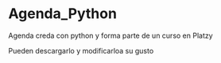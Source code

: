 # Agenda_Python
Agenda creda con python y forma parte de un curso en Platzy

Pueden descargarlo y modificarloa  su gusto
